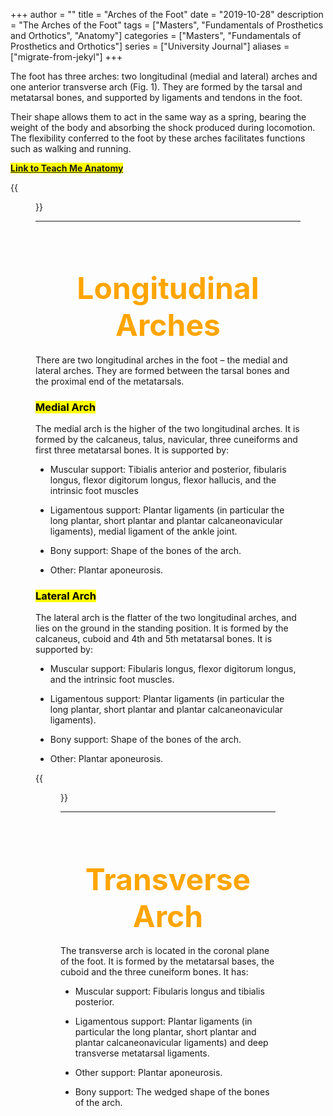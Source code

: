 +++
author = ""
title = "Arches of the Foot"
date = "2019-10-28"
description = "The Arches of the Foot"
tags = ["Masters", "Fundamentals of Prosthetics and Orthotics", "Anatomy"]
categories = ["Masters", "Fundamentals of Prosthetics and Orthotics"]
series = ["University Journal"]
aliases = ["migrate-from-jekyl"]
+++

The foot has three arches: two longitudinal (medial and lateral) arches and one anterior transverse arch (Fig. 1). They are formed by the tarsal and metatarsal bones, and supported by ligaments and tendons in the foot.

Their shape allows them to act in the same way as a spring, bearing the weight of the body and absorbing the shock produced during locomotion. The flexibility conferred to the foot by these arches facilitates functions such as walking and running.

**<mark>[Link to Teach Me Anatomy](https://teachmeanatomy.info/lower-limb/misc/foot-arches/)<mark>**

{{<figure src="/Anatomical_Areas/Overview-of-the-Arches-of-the-Foot-600x862.png" class="post-cover" align="centre">}}

---

<br><br>

<font size="+7" color="orange"><center> Longitudinal Arches </center></font>  
---

There are two longitudinal arches in the foot – the medial and lateral arches. They are formed between the tarsal bones and the proximal end of the metatarsals.

### **<mark>Medial Arch<mark>**
The medial arch is the higher of the two longitudinal arches. It is formed by the calcaneus, talus, navicular, three cuneiforms and first three metatarsal bones. It is supported by:

- Muscular support: Tibialis anterior and posterior, fibularis longus, flexor digitorum longus, flexor hallucis, and the intrinsic foot muscles

- Ligamentous support: Plantar ligaments (in particular the long plantar, short plantar and plantar calcaneonavicular ligaments), medial ligament of the ankle joint.

- Bony support: Shape of the bones of the arch.

- Other: Plantar aponeurosis.

### **<mark>Lateral Arch<mark>**
The lateral arch is the flatter of the two longitudinal arches, and lies on the ground in the standing position. It is formed by the calcaneus, cuboid and 4th and 5th metatarsal bones. It is supported by:

- Muscular support: Fibularis longus, flexor digitorum longus, and the intrinsic foot muscles.

- Ligamentous support: Plantar ligaments (in particular the long plantar, short plantar and plantar calcaneonavicular ligaments).

- Bony support: Shape of the bones of the arch.

- Other: Plantar aponeurosis.

{{<figure src="/Anatomical_Areas/Supporting-Structures-of-the-Foot-Arches-600x481.jpg" class="post-cover" align="centre">}}

---

<br><br>

<font size="+7" color="orange"><center> Transverse Arch </center></font>  
---

The transverse arch is located in the coronal plane of the foot. It is formed by the metatarsal bases, the cuboid and the three cuneiform bones. It has:

- Muscular support: Fibularis longus and tibialis posterior.

- Ligamentous support: Plantar ligaments (in particular the long plantar, short plantar and plantar calcaneonavicular ligaments) and deep transverse metatarsal ligaments.

- Other support: Plantar aponeurosis.

- Bony support: The wedged shape of the bones of the arch.